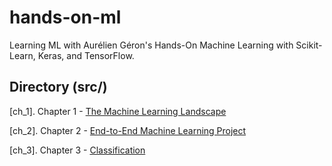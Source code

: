 # hands-on-ml
Learning ML with Aurélien Géron's Hands-On Machine Learning with Scikit-Learn, Keras, and TensorFlow.

## Directory (src/)
[ch_1]. Chapter 1 - [The Machine Learning Landscape](https://github.com/hiyaryan/hands-on-ml/tree/main/src/ch_1)

[ch_2]. Chapter 2 - [End-to-End Machine Learning Project](https://github.com/hiyaryan/hands-on-ml/tree/main/src/ch_2)

[ch_3]. Chapter 3 - [Classification](https://github.com/hiyaryan/hands-on-ml/tree/main/src/ch_3)